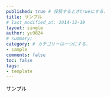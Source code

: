 ```yaml
---
published: true # 投稿するときtrueにする．
title: サンプル
# last_modified_at: 2014-12-19
layout: single
author: yu9824
# summary:
category: # カテゴリーは一つにする．
- sample
comments: false
toc: false
tags:
- template
---
```


サンプル
